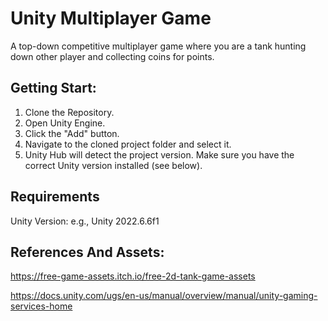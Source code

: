 ﻿# Unity Multiplayer Game
A top-down competitive multiplayer game where you are a tank hunting down other player and collecting coins for points.

## Getting Start:
1. Clone the Repository.
2. Open Unity Engine.
3. Click the "Add" button.
4. Navigate to the cloned project folder and select it.
5. Unity Hub will detect the project version. Make sure you have the correct Unity version installed (see below).

## Requirements
Unity Version: e.g., Unity 2022.6.6f1

## References And Assets:
https://free-game-assets.itch.io/free-2d-tank-game-assets

https://docs.unity.com/ugs/en-us/manual/overview/manual/unity-gaming-services-home
